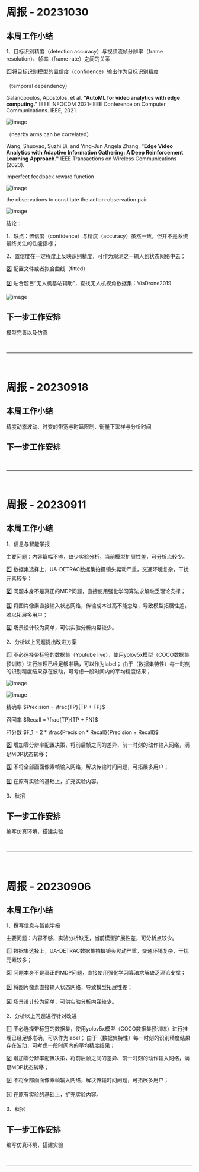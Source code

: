 # 周报 - 20231030
## 本周工作小结

1、目标识别精度（detection accuracy）与视频流帧分辨率（frame resolution）、帧率（frame rate）之间的关系

1️⃣将目标识别模型的置信度（confidence）输出作为目标识别精度

（temporal dependency）

Galanopoulos, Apostolos, et al. **"AutoML for video analytics with edge computing."** IEEE INFOCOM 2021-IEEE Conference on Computer Communications. IEEE, 2021.

![image](./images/231030-03.png)

（nearby arms can be correlated）

Wang, Shuoyao, Suzhi Bi, and Ying-Jun Angela Zhang. **"Edge Video Analytics with Adaptive Information Gathering: A Deep Reinforcement Learning Approach."** IEEE Transactions on Wireless Communications (2023).

imperfect feedback reward function

![image](./images/231030-01.png)

the observations to constitute the action-observation pair

![image](./images/231030-02.png)

结论：

1、缺点：置信度（confidence）与精度（accuracy）虽然一致，但并不是系统最终关注的性能指标；

2、置信度在一定程度上反映识别精度，可作为观测之一输入到状态网络中去；

2️⃣ 配置文件或者拟合曲线（fitted）


3️⃣ 贴合题目“无人机基站辅助”，查找无人机视角数据集：VisDrone2019

![image](./images/231030-04.jpg)

## 下一步工作安排

模型完善以及仿真

<br>

---

<br>



# 周报 - 20230918
## 本周工作小结

精度动态波动、时变的带宽与时延限制、衡量下采样与分析时间

## 下一步工作安排


<br>

---

<br>




# 周报 - 20230911
## 本周工作小结

1、信息与智能学报

主要问题：内容篇幅不够，缺少实验分析，当前模型扩展性差，可分析点较少。

1️⃣ 数据集选择上，UA-DETRAC数据集拍摄镜头晃动严重，交通环境复杂，干扰元素较多；

2️⃣ 问题本身不是真正的MDP问题，直接使用强化学习算法求解缺乏理论支撑；

3️⃣ 将图片像素直接输入状态网络，传输成本过高不能忽略，导致模型拓展性差，难以拓展多用户；

4️⃣ 场景设计较为简单，可供实验分析内容较少。

2、分析以上问题提出改进方案

1️⃣ 不必选择带标签的数据集（Youtube live），使用yolov5x模型（COCO数据集预训练）进行推理已经足够准确，可以作为label；
由于（数据集特性）每一时刻的识别精度结果存在波动，可考虑一段时间内的平均精度结果；

![image](./images/230911-02.jpg)

![image](./images/230911-01.png)

精确率 $Precision = \frac{TP}{TP + FP}$

召回率 $Recall = \frac{TP}{TP + FN}$

F1分数 $F_1 = 2 * \frac{Precision * Recall}{Precision + Recall}$

2️⃣ 增加零分辨率配置决策，将前后帧之间的差异、前一时刻的动作输入网络，满足MDP状态转移；

3️⃣ 不将全部画面像素帧输入网络，解决传输时间问题，可拓展多用户；

4️⃣ 在原有实验的基础上，扩充实验内容。

3、秋招

## 下一步工作安排

编写仿真环境，搭建实验

<!-- 重新选择强化学习算法，克服视频流帧识别效果上的波动性 -->

<!-- ![image](./images/X.png) -->

<br>

---

<br>







# 周报 - 20230906
## 本周工作小结

1、撰写信息与智能学报

主要问题：内容不够，实验分析缺乏，当前模型扩展性差，可分析点较少。

1️⃣ 数据集选择上，UA-DETRAC数据集拍摄镜头晃动严重，交通环境复杂，干扰元素较多；

2️⃣ 问题本身不是真正的MDP问题，直接使用强化学习算法求解缺乏理论支撑；

3️⃣ 将图片像素直接输入状态网络，导致模型拓展性差；

4️⃣ 场景设计较为简单，可供实验分析内容较少。

2、分析以上问题进行针对改进

1️⃣ 不必选择带标签的数据集，使用yolov5x模型（COCO数据集预训练）进行推理已经足够准确，可以作为label；
由于（数据集特性）每一时刻的识别精度结果存在波动，可考虑一段时间内的平均精度结果；

2️⃣ 增加零分辨率配置决策，将前后帧之间的差异、前一时刻的动作输入网络，满足MDP状态转移；

3️⃣ 不将全部画面像素帧输入网络，解决传输时间问题，可拓展多用户；

4️⃣ 在原有实验的基础上，扩充实验内容。

3、秋招

## 下一步工作安排

编写仿真环境，搭建实验

<!-- 重新选择强化学习算法，克服视频流帧识别效果上的波动性 -->

<!-- ![image](./images/X.png) -->

<br>

---

<br>


